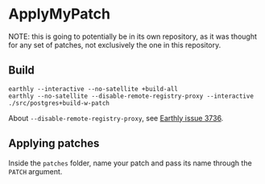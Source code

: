 # ApplyMyPatch

NOTE: this is going to potentially be in its own repository,
as it was thought for any set of patches, not exclusively the
one in this repository.



## Build

```earthly
earthly --interactive --no-satellite +build-all
earthly --no-satellite --disable-remote-registry-proxy --interactive ./src/postgres+build-w-patch
```

About `--disable-remote-registry-proxy`, see [Earthly issue 3736](https://github.com/earthly/earthly/issues/3736#issuecomment-1906786044).

## Applying patches

Inside the `patches` folder, name your patch and pass its name through the `PATCH` 
argument.

